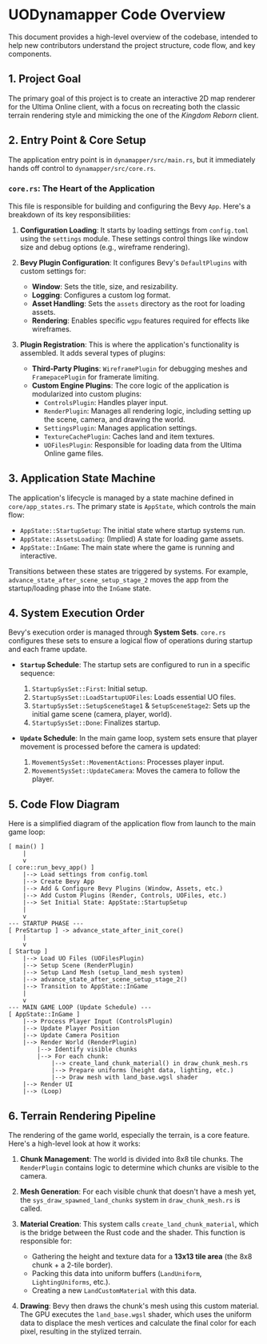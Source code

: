# UODynamapper Code Overview

This document provides a high-level overview of the codebase, intended to help new contributors understand the project structure, code flow, and key components.

## 1. Project Goal

The primary goal of this project is to create an interactive 2D map renderer for the Ultima Online client, with a focus on recreating both the classic terrain rendering style and mimicking the one of the *Kingdom Reborn* client.

## 2. Entry Point & Core Setup

The application entry point is in `dynamapper/src/main.rs`, but it immediately hands off control to `dynamapper/src/core.rs`.

### `core.rs`: The Heart of the Application

This file is responsible for building and configuring the Bevy `App`. Here's a breakdown of its key responsibilities:

1.  **Configuration Loading**: It starts by loading settings from `config.toml` using the `settings` module. These settings control things like window size and debug options (e.g., wireframe rendering).

2.  **Bevy Plugin Configuration**: It configures Bevy's `DefaultPlugins` with custom settings for:
    *   **Window**: Sets the title, size, and resizability.
    *   **Logging**: Configures a custom log format.
    *   **Asset Handling**: Sets the `assets` directory as the root for loading assets.
    *   **Rendering**: Enables specific `wgpu` features required for effects like wireframes.

3.  **Plugin Registration**: This is where the application's functionality is assembled. It adds several types of plugins:
    *   **Third-Party Plugins**: `WireframePlugin` for debugging meshes and `FramepacePlugin` for framerate limiting.
    *   **Custom Engine Plugins**: The core logic of the application is modularized into custom plugins:
        *   `ControlsPlugin`: Handles player input.
        *   `RenderPlugin`: Manages all rendering logic, including setting up the scene, camera, and drawing the world.
        *   `SettingsPlugin`: Manages application settings.
        *   `TextureCachePlugin`: Caches land and item textures.
        *   `UOFilesPlugin`: Responsible for loading data from the Ultima Online game files.

## 3. Application State Machine

The application's lifecycle is managed by a state machine defined in `core/app_states.rs`. The primary state is `AppState`, which controls the main flow:

*   `AppState::StartupSetup`: The initial state where startup systems run.
*   `AppState::AssetsLoading`: (Implied) A state for loading game assets.
*   `AppState::InGame`: The main state where the game is running and interactive.

Transitions between these states are triggered by systems. For example, `advance_state_after_scene_setup_stage_2` moves the app from the startup/loading phase into the `InGame` state.

## 4. System Execution Order

Bevy's execution order is managed through **System Sets**. `core.rs` configures these sets to ensure a logical flow of operations during startup and each frame update.

*   **`Startup` Schedule**: The startup sets are configured to run in a specific sequence:
    1.  `StartupSysSet::First`: Initial setup.
    2.  `StartupSysSet::LoadStartupUOFiles`: Loads essential UO files.
    3.  `StartupSysSet::SetupSceneStage1` & `SetupSceneStage2`: Sets up the initial game scene (camera, player, world).
    4.  `StartupSysSet::Done`: Finalizes startup.

*   **`Update` Schedule**: In the main game loop, system sets ensure that player movement is processed before the camera is updated:
    1.  `MovementSysSet::MovementActions`: Processes player input.
    2.  `MovementSysSet::UpdateCamera`: Moves the camera to follow the player.

## 5. Code Flow Diagram

Here is a simplified diagram of the application flow from launch to the main game loop:

```
[ main() ]
    |
    v
[ core::run_bevy_app() ]
    |--> Load settings from config.toml
    |--> Create Bevy App
    |--> Add & Configure Bevy Plugins (Window, Assets, etc.)
    |--> Add Custom Plugins (Render, Controls, UOFiles, etc.)
    |--> Set Initial State: AppState::StartupSetup
    |
    v
--- STARTUP PHASE ---
[ PreStartup ] -> advance_state_after_init_core()
    |
    v
[ Startup ]
    |--> Load UO Files (UOFilesPlugin)
    |--> Setup Scene (RenderPlugin)
    |--> Setup Land Mesh (setup_land_mesh system)
    |--> advance_state_after_scene_setup_stage_2()
    |--> Transition to AppState::InGame
    |
    v
--- MAIN GAME LOOP (Update Schedule) ---
[ AppState::InGame ]
    |--> Process Player Input (ControlsPlugin)
    |--> Update Player Position
    |--> Update Camera Position
    |--> Render World (RenderPlugin)
        |--> Identify visible chunks
        |--> For each chunk:
            |--> create_land_chunk_material() in draw_chunk_mesh.rs
            |--> Prepare uniforms (height data, lighting, etc.)
            |--> Draw mesh with land_base.wgsl shader
    |--> Render UI
    |--> (Loop)
```

## 6. Terrain Rendering Pipeline

The rendering of the game world, especially the terrain, is a core feature. Here's a high-level look at how it works:

1.  **Chunk Management**: The world is divided into 8x8 tile chunks. The `RenderPlugin` contains logic to determine which chunks are visible to the camera.

2.  **Mesh Generation**: For each visible chunk that doesn't have a mesh yet, the `sys_draw_spawned_land_chunks` system in `draw_chunk_mesh.rs` is called.

3.  **Material Creation**: This system calls `create_land_chunk_material`, which is the bridge between the Rust code and the shader. This function is responsible for:
    *   Gathering the height and texture data for a **13x13 tile area** (the 8x8 chunk + a 2-tile border).
    *   Packing this data into uniform buffers (`LandUniform`, `LightingUniforms`, etc.).
    *   Creating a new `LandCustomMaterial` with this data.

4.  **Drawing**: Bevy then draws the chunk's mesh using this custom material. The GPU executes the `land_base.wgsl` shader, which uses the uniform data to displace the mesh vertices and calculate the final color for each pixel, resulting in the stylized terrain.
